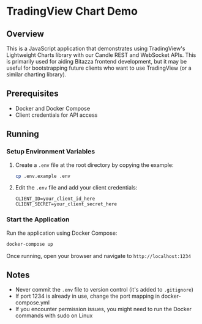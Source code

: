 # TradingView Chart Demo

## Overview

This is a JavaScript application that demonstrates using TradingView's Lightweight Charts library with our Candle REST and WebSocket APIs. This is primarily used for aiding Bitazza frontend development, but it may be useful for bootstrapping future clients who want to use TradingView (or a similar charting library).

## Prerequisites

- Docker and Docker Compose
- Client credentials for API access

## Running

### Setup Environment Variables

1. Create a `.env` file at the root directory by copying the example:

   ```bash
   cp .env.example .env
   ```

2. Edit the `.env` file and add your client credentials:

   ```
   CLIENT_ID=your_client_id_here
   CLIENT_SECRET=your_client_secret_here
   ```

### Start the Application

Run the application using Docker Compose:

```bash
docker-compose up
```

Once running, open your browser and navigate to `http://localhost:1234`

## Notes

- Never commit the `.env` file to version control (it's added to `.gitignore`)
- If port 1234 is already in use, change the port mapping in docker-compose.yml
- If you encounter permission issues, you might need to run the Docker commands with sudo on Linux
